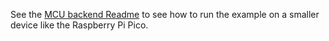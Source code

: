 See the [MCU backend Readme](../mcu-board-support) to see how to run the example on a smaller device like the Raspberry Pi Pico.
